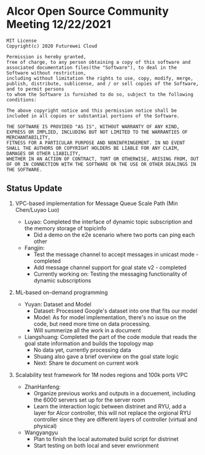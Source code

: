 # Alcor Open Source Community Meeting 12/22/2021


    MIT License
    Copyright(c) 2020 Futurewei Cloud

    Permission is hereby granted,
    free of charge, to any person obtaining a copy of this software and associated documentation files(the "Software"), to deal in the Software without restriction,
    including without limitation the rights to use, copy, modify, merge, publish, distribute, sublicense, and / or sell copies of the Software, and to permit persons
    to whom the Software is furnished to do so, subject to the following conditions:

    The above copyright notice and this permission notice shall be included in all copies or substantial portions of the Software.

    THE SOFTWARE IS PROVIDED "AS IS", WITHOUT WARRANTY OF ANY KIND, EXPRESS OR IMPLIED, INCLUDING BUT NOT LIMITED TO THE WARRANTIES OF MERCHANTABILITY,
    FITNESS FOR A PARTICULAR PURPOSE AND NONINFRINGEMENT. IN NO EVENT SHALL THE AUTHORS OR COPYRIGHT HOLDERS BE LIABLE FOR ANY CLAIM, DAMAGES OR OTHER LIABILITY,
    WHETHER IN AN ACTION OF CONTRACT, TORT OR OTHERWISE, ARISING FROM, OUT OF OR IN CONNECTION WITH THE SOFTWARE OR THE USE OR OTHER DEALINGS IN THE SOFTWARE.

## Status Update ##

1. VPC-based implementation for Message Queue Scale Path (Min Chen/Luyao Luo)
    * Luyao: Completed the interface of dynamic topic subscription  and the memory storage of topicinfo 
        * Did a demo on the e2e scenario where two ports can ping each other
    * Fangjin: 
        * Test the message channel to accept messages in unicast mode - completed 
        * Add message channel support for goal state v2 - completed 
        * Currently working on: Testing the messaging functionality of dynamic subscriptions

2. ML-based on-demand programming 
    * Yuyan: Dataset and Model 
        * Dataset:  Processed Google's dataset into one that fits our model
        * Model: As for model implementation, there's no issue on the code, but need more time on data processing.
        * Will summerize all the work in a document
    * Liangshuang: Completed the part of the code module that reads the goal state information and builds the topology map
        * No data yet, currently processing data
        * Shuang also gave a brief overview on the goal state logic 
        * Next: Share te document on current work
3. Scalability test framework for 1M nodes regions and 100k ports VPC 
    * ZhanHanfeng:
        * Organize previous works and outputs in a docuement, including the 6000 servers set up for the server room 
        * Learn the interaction logic between distrinet and RYU, add a layer for Alcor controller, this will not replace the orgional RYU controller since they are different layers of controller (virtual and physical)
    * Wangyangyu
        * Plan to finish the local automated build script for distrinet 
        * Start testing on both local and sever envrionment


